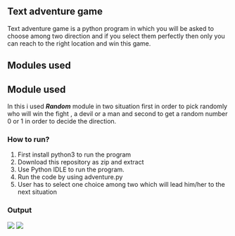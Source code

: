 ## Text adventure game
Text adventure game  is a python program in which you will be asked to choose among two direction and if you select them perfectly then only you can reach to the right location and win this game.

## Modules used
## Module used
In this i used <i><b>Random</b></i> module in two situation first in order to pick randomly who will win the fight , a devil or a man and second to get a random number 0 or 1 in order to decide the direction.

### How to run?
1. First install python3 to run the program
2. Download this repository as zip and extract
3. Use Python IDLE to run the program.
4. Run the code by using adventure.py
5. User has to select one choice among two which will lead him/her to the next situation<br>


### Output
![](https://github.com/dhruv-varshney/Hacking-Scripts/blob/main/Python/Text-Adventure-Game/output_images/output1.png)
![](https://github.com/dhruv-varshney/Hacking-Scripts/blob/main/Python/Text-Adventure-Game/output_images/output2.png)

